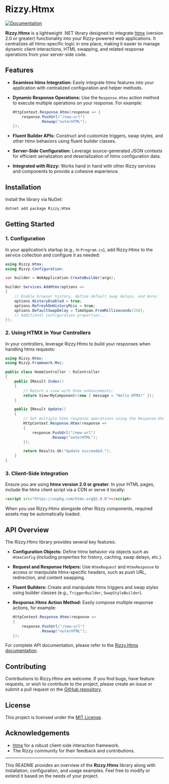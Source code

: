 ﻿# Rizzy.Htmx

[![Documentation](https://img.shields.io/badge/docs-Rizzy.Htmx-blue)](https://jalexsocial.github.io/rizzy.docs/docs/htmx/overview/)

**Rizzy.Htmx** is a lightweight .NET library designed to integrate [htmx](https://htmx.org/) (version 2.0 or greater) functionality into your Rizzy-powered web applications. It centralizes all htmx-specific logic in one place, making it easier to manage dynamic client interactions, HTML swapping, and related response operations from your server-side code.

## Features

- **Seamless htmx Integration:** Easily integrate htmx features into your application with centralized configuration and helper methods.
- **Dynamic Response Operations:** Use the `Response.Htmx` action method to execute multiple operations on your response. For example:

  ```csharp
  HttpContext.Response.Htmx(response => {
      response.PushUrl("/new-url")
              .Reswap("outerHTML");
  });
  ```
- **Fluent Builder APIs:** Construct and customize triggers, swap styles, and other htmx behaviors using fluent builder classes.
- **Server-Side Configuration:** Leverage source-generated JSON contexts for efficient serialization and deserialization of htmx configuration data.
- **Integrated with Rizzy:** Works hand in hand with other Rizzy services and components to provide a cohesive experience.

## Installation

Install the library via NuGet:

```bash
dotnet add package Rizzy.Htmx
```

## Getting Started

### 1. Configuration

In your application’s startup (e.g., in `Program.cs`), add Rizzy.Htmx to the service collection and configure it as needed:

```csharp
using Rizzy.Htmx;
using Rizzy.Configuration;

var builder = WebApplication.CreateBuilder(args);

builder.Services.AddHtmx(options =>
{
    // Enable browser history, define default swap delays, and more:
    options.HistoryEnabled = true;
    options.RefreshOnHistoryMiss = true;
    options.DefaultSwapDelay = TimeSpan.FromMilliseconds(250);
    // Additional configuration properties...
});
```

### 2. Using HTMX in Your Controllers

In your controllers, leverage Rizzy.Htmx to build your responses when handling htmx requests:

```csharp
using Rizzy.Htmx;
using Rizzy.Framework.Mvc;

public class HomeController : RzController
{
    public IResult Index()
    {
        // Return a view with htmx enhancements:
        return View<MyComponent>(new { message = "Hello HTMX!" });
    }

    public IResult Update()
    {
        // Set multiple htmx response operations using the Response.Htmx action method:
        HttpContext.Response.Htmx(response =>
        {
            response.PushUrl("/new-url")
                    .Reswap("outerHTML");
        });

        return Results.Ok("Update succeeded.");
    }
}
```

### 3. Client-Side Integration

Ensure you are using **htmx version 2.0 or greater**. In your HTML pages, include the htmx client script via a CDN or serve it locally:

```html
<script src="https://unpkg.com/htmx.org@2.0.0"></script>
```

When you use Rizzy.Htmx alongside other Rizzy components, required assets may be automatically loaded.

## API Overview

The Rizzy.Htmx library provides several key features:

- **Configuration Objects:** Define htmx behavior via objects such as `HtmxConfig` (including properties for history, caching, swap delays, etc.).
- **Request and Response Helpers:** Use `HtmxRequest` and `HtmxResponse` to access or manipulate htmx-specific headers, such as push URL, redirection, and content swapping.
- **Fluent Builders:** Create and manipulate htmx triggers and swap styles using builder classes (e.g., `TriggerBuilder`, `SwapStyleBuilder`).
- **Response.Htmx Action Method:** Easily compose multiple response actions, for example:
  
  ```csharp
  HttpContext.Response.Htmx(response =>
  {
      response.PushUrl("/new-url")
              .Reswap("outerHTML");
  });
  ```

For complete API documentation, please refer to the [Rizzy.Htmx documentation](https://jalexsocial.github.io/rizzy.docs/docs/htmx/overview/).

## Contributing

Contributions to Rizzy.Htmx are welcome. If you find bugs, have feature requests, or wish to contribute to the project, please create an issue or submit a pull request on the [GitHub repository](https://github.com/Jalexsocial/rizzy).

## License

This project is licensed under the [MIT License](LICENSE).

## Acknowledgements

- [htmx](https://htmx.org/) for a robust client-side interaction framework.
- The Rizzy community for their feedback and contributions.

---

This README provides an overview of the **Rizzy.Htmx** library along with installation, configuration, and usage examples. Feel free to modify or extend it based on the needs of your project.
